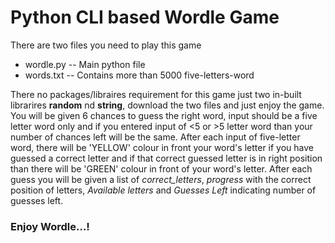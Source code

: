 # Python CLI based Wordle Game
There are two files you need to play this game
- wordle.py  -- Main python file 
- words.txt  -- Contains more than 5000 five-letters-word 


There no packages/libraires requirement for this game just two in-built librarires **random** nd **string**, download the two files and just enjoy the game.
You will be given 6 chances to guess the right word, input should be a five letter word only and if you entered input of <5 or >5 letter word than your number of chances left will be the same.
After each input of five-letter word, there will be 'YELLOW' colour in front your word's letter if you have guessed a correct letter and if that correct guessed letter is in right position than there will be 'GREEN' colour in front of your word's letter.
After each guess you will be given a list of *correct_letters*, *progress* with the correct position of letters, *Available letters* and *Guesses Left* indicating number of guesses left.
### Enjoy Wordle...!
